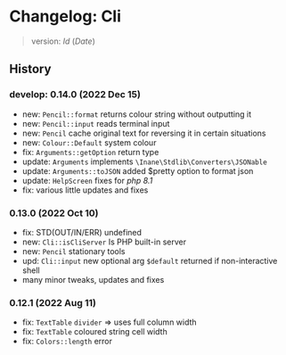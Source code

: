 # Changelog: Cli

> version: $Id$ ($Date$)

## History

### develop: 0.14.0 (2022 Dec 15)

 - new: `Pencil::format` returns colour string without outputting it
 - new: `Pencil::input` reads terminal input
 - new: `Pencil` cache original text for reversing it in certain situations
 - new: `Colour::Default` system colour
 - fix: `Arguments::getOption` return type
 - update: `Arguments` implements `\Inane\Stdlib\Converters\JSONable`
 - update: `Arguments::toJSON` added $pretty option to format json
 - update: `HelpScreen` fixes for *php 8.1*
 - fix: various little updates and fixes

### 0.13.0 (2022 Oct 10)

 - fix: STD(OUT/IN/ERR) undefined
 - new: `Cli::isCliServer` Is PHP built-in server
 - new: `Pencil` stationary tools
 - upd: `Cli::input` new optional arg `$default` returned if non-interactive shell
 - many minor tweaks, updates and fixes

### 0.12.1 (2022 Aug 11)

 - fix: `TextTable` `divider` => uses full column width
 - fix: `TextTable` coloured string cell width
 - fix: `Colors::length` error
